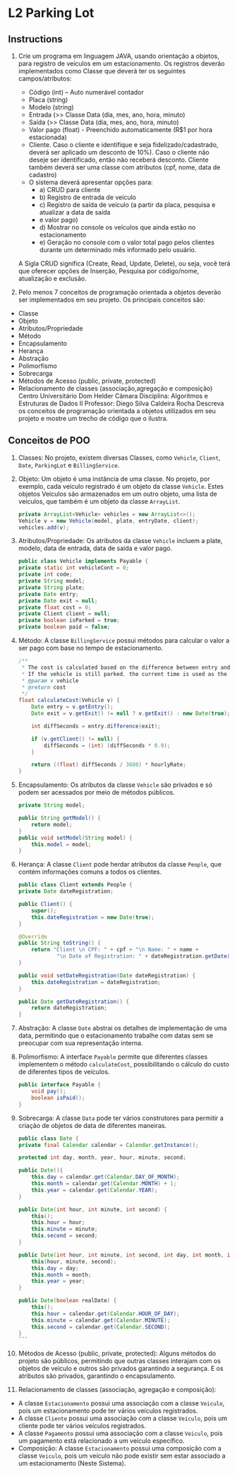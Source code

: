 # L2 Parking Lot

## Instructions

1) Crie um programa em linguagem JAVA, usando orientação a objetos, para registro de
veículos em um estacionamento. Os registros deverão implementados como Classe que
deverá ter os seguintes campos/atributos:

    - Código (int) – Auto numerável contador
    - Placa (string)
    - Modelo (string)
    - Entrada (>> Classe Data (dia, mes, ano, hora, minuto)
    - Saída (>> Classe Data (dia, mes, ano, hora, minuto)
    - Valor pago (float) - Preenchido automaticamente (R$1 por hora estacionada)
    - Cliente. Caso o cliente e identifique e seja fidelizado/cadastrado, deverá ser aplicado um
    desconto de 10%). Caso o cliente não deseje ser identificado, então não receberá
    desconto. Cliente também deverá ser uma classe com atributos (cpf, nome, data de
    cadastro)
    - O sistema deverá apresentar opções para:
        - a) CRUD para cliente
        - b) Registro de entrada de veículo
        - c) Registro de saída de veículo (a partir da placa, pesquisa e atualizar a data de saída
        - e valor pago)
        - d) Mostrar no console os veículos que ainda estão no estacionamento
        - e) Geração no console com o valor total pago pelos clientes durante um determinado
    mês informado pelo usuário.

    A Sigla CRUD significa (Create, Read, Update, Delete), ou seja, você terá que oferecer
    opções de Inserção, Pesquisa por código/nome, atualização e exclusão.

2) Pelo menos 7 conceitos de programação orientada a objetos deverão ser implementados
em seu projeto. Os principais conceitos são:

- Classe
- Objeto
- Atributos/Propriedade
- Método
- Encapsulamento
- Herança
- Abstração
- Polimorfismo
- Sobrecarga
- Métodos de Acesso (public, private, protected)
- Relacionamento de classes (associação,agregação e composição)
Centro Universitário Dom Helder Câmara
Disciplina: Algoritmos e Estruturas de Dados II
Professor: Diego Silva Caldeira Rocha
Descreva os conceitos de programação orientada a objetos utilizados em seu projeto e
mostre um trecho de código que o ilustra.

## Conceitos de POO

1. Classes: No projeto, existem diversas Classes, como `Vehicle`, `Client`, `Date`, `ParkingLot` e `BillingService`.

2. Objeto: Um objeto é uma instância de uma classe. No projeto, por exemplo, cada veículo registrado é um objeto da classe `Vehicle`.
Estes objetos Veículos são armazenados em um outro objeto, uma lista de veículos, que também é um objeto da classe `ArrayList`.

    ```java
    private ArrayList<Vehicle> vehicles = new ArrayList<>();
    Vehicle v = new Vehicle(model, plate, entryDate, client);
    vehicles.add(v);
    ```

3. Atributos/Propriedade: Os atributos da classe `Vehicle` incluem a plate, modelo, data de entrada, data de saída e valor pago.

    ```java
    public class Vehicle implements Payable {
    private static int vehicleCont = 0;
    private int code;
    private String model;
    private String plate;
    private Date entry;
    private Date exit = null;
    private float cost = 0;
    private Client client = null;
    private boolean isParked = true;
    private boolean paid = false;
    ```

4. Método: A classe `BillingService` possui métodos para calcular o valor a ser pago com base no tempo de estacionamento.

    ```java
    /**
     * The cost is calculated based on the difference between entry and exit times in hour multiplied by the hourly rate.
     * If the vehicle is still parked, the current time is used as the exit time.
     * @param v vehicle
     * @return cost
     */
    float calculateCost(Vehicle v) {
        Date entry = v.getEntry();
        Date exit = v.getExit() != null ? v.getExit() : new Date(true);

        int diffSeconds = entry.difference(exit);

        if (v.getClient() != null) {
            diffSeconds = (int) (diffSeconds * 0.9);
        }

        return ((float) diffSeconds / 3600) * hourlyRate;
    }
    ```

5. Encapsulamento: Os atributos da classe `Vehicle` são privados e só podem ser acessados por meio de métodos públicos.

    ```java
    private String model;

    public String getModel() {
        return model;
    }
    public void setModel(String model) {
        this.model = model;
    }
    ```

6. Herança: A classe `Client` pode herdar atributos da classe `People`, que contém informações comuns a todos os clientes.

    ```java
    public class Client extends People {
    private Date dateRegistration;

    public Client() {
        super();
        this.dateRegistration = new Date(true);
    }

    @Override
    public String toString() {
        return "Client \n CPF: " + cpf + "\n Name: " + name +
                "\n Date of Registration: " + dateRegistration.getDate();
    }

    public void setDateRegistration(Date dateRegistration) {
        this.dateRegistration = dateRegistration;
    }

    public Date getDateRegistration() {
        return dateRegistration;
    }
    ```

7. Abstração: A classe `Date` abstrai os detalhes de implementação de uma data, permitindo que o estacionamento trabalhe com datas sem se preocupar com sua representação interna.

8. Polimorfismo: A interface `Payable` permite que diferentes classes implementem o método `calculateCost`, possibilitando o cálculo do custo de diferentes tipos de veículos.

    ```java
    public interface Payable {
        void pay();
        boolean isPaid();
    }
    ```

9. Sobrecarga: A classe `Data` pode ter vários construtores para permitir a criação de objetos de data de diferentes maneiras.

    ````java
    public class Date {
    private final Calendar calendar = Calendar.getInstance();

    protected int day, month, year, hour, minute, second;

    public Date(){
        this.day = calendar.get(Calendar.DAY_OF_MONTH);
        this.month = calendar.get(Calendar.MONTH) + 1;
        this.year = calendar.get(Calendar.YEAR);
    }

    public Date(int hour, int minute, int second) {
        this();
        this.hour = hour;
        this.minute = minute;
        this.second = second;
    }

    public Date(int hour, int minute, int second, int day, int month, int year) {
        this(hour, minute, second);
        this.day = day;
        this.month = month;
        this.year = year;
    }

    public Date(boolean realDate) {
        this();
        this.hour = calendar.get(Calendar.HOUR_OF_DAY);
        this.minute = calendar.get(Calendar.MINUTE);
        this.second = calendar.get(Calendar.SECOND);
    }
    ```

10. Métodos de Acesso (public, private, protected): Alguns métodos do projeto são públicos, permitindo que outras classes interajam com os objetos de veículo e outros são privados garantindo a segurança. E os atributos são privados, garantindo o encapsulamento.

11. Relacionamento de classes (associação, agregação e composição):

- A classe `Estacionamento` possui uma associação com a classe `Veiculo`, pois um estacionamento pode ter vários veículos registrados.
- A classe `Cliente` possui uma associação com a classe `Veiculo`, pois um cliente pode ter vários veículos registrados.
- A classe `Pagamento` possui uma associação com a classe `Veiculo`, pois um pagamento está relacionado a um veículo específico.
- Composição: A classe `Estacionamento` possui uma composição com a classe `Veiculo`, pois um veículo não pode existir sem estar associado a um estacionamento (Neste Sistema).
